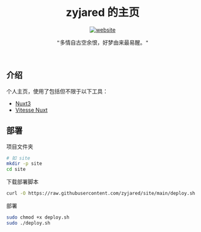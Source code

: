 <h1 align="center">zyjared 的主页</h1>

<p align="center">
<a href="https://zyjared.com"><img src="https://img.shields.io/badge/website-zyjared.com-blue?style=flat-square" alt="website" /></a>
</p>

<p align="center">
<samp>"多情自古空余恨，好梦由来最易醒。"</samp>
</p>

<br>

## 介绍

个人主页，使用了包括但不限于以下工具：

- [Nuxt3](https://nuxt.com/)
- [Vitesse Nuxt](https://github.com/antfu/vitesse-nuxt)

## 部署

项目文件夹

```bash
# 如 site
mkdir -p site
cd site
```

下载部署脚本

```bash
curl -O https://raw.githubusercontent.com/zyjared/site/main/deploy.sh

```

部署

```bash
sudo chmod +x deploy.sh
sudo ./deploy.sh
```
